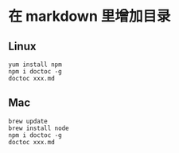 # 在 markdown 里增加目录

## Linux

```
yum install npm
npm i doctoc -g
doctoc xxx.md
```

## Mac

```
brew update
brew install node
npm i doctoc -g
doctoc xxx.md
```
